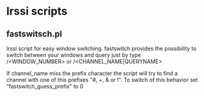Irssi scripts
=============

fastswitsch.pl
--------------

Irssi script for easy window switching.
fastswitch provides the possibility to switch between your windows 
and query just by type /<WINDOW_NUMBER> or /<CHANNEL_NAME|QUERYNAME> 

If channel_name miss the prefix character the script will try to find a 
channel with one of this prefixes "#, +, & or !". 
To switch of this behavior set "fastswitch_guess_prefix" to 0 
